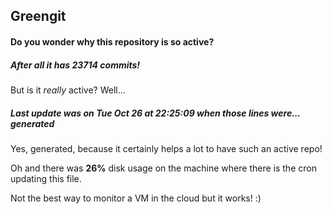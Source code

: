 ## Greengit

#### Do you wonder why this repository is so active?

##### After all it has 23714 commits!

But is it *really* active? Well...

##### Last update was on Tue Oct 26 at 22:25:09 when those lines were... generated

Yes, generated, because it certainly helps a lot to have such an active repo!

Oh and there was **26%** disk usage on the machine
where there is the cron updating this file.

Not the best way to monitor a VM in the cloud but it works! :)
